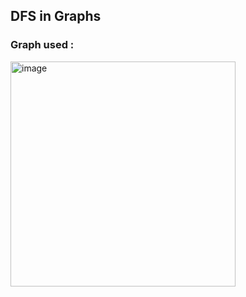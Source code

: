 ## DFS in Graphs
### Graph used : 
<img width="360" alt="image" src="https://user-images.githubusercontent.com/83173038/171701357-4d399d77-aced-4d28-afe3-c44ed915c226.png">
